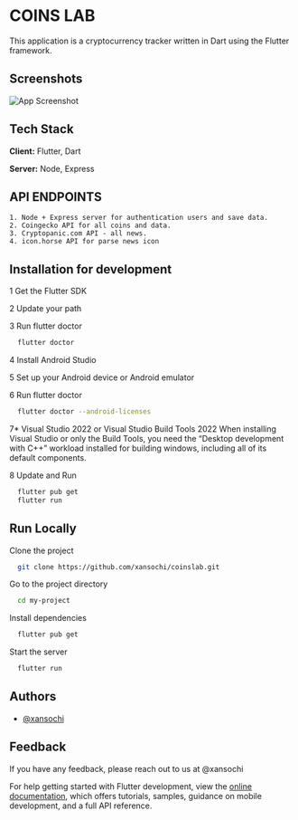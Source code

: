 
# COINS LAB

This application is a cryptocurrency tracker written in Dart using the Flutter framework. 


## Screenshots

![App Screenshot](https://bnlab.ru/img/coinsmock.png)


## Tech Stack

**Client:** Flutter, Dart

**Server:** Node, Express


## API ENDPOINTS

    1. Node + Express server for authentication users and save data.
    2. Coingecko API for all coins and data.
    3. Cryptopanic.com API - all news.
    4. icon.horse API for parse news icon 


## Installation for development


1 Get the Flutter SDK

2 Update your path

3 Run flutter doctor
```bash
  flutter doctor
```

4 Install Android Studio

5 Set up your Android device or Android emulator

6 Run flutter doctor 
```bash
  flutter doctor --android-licenses
```

7* Visual Studio 2022 or Visual Studio Build Tools 2022 When installing Visual Studio or only the Build Tools,
you need the “Desktop development with C++” workload installed for building windows, including all of its default components.

8 Update and Run
```bash
  flutter pub get
  flutter run
```

    
## Run Locally

Clone the project

```bash
  git clone https://github.com/xansochi/coinslab.git
```

Go to the project directory

```bash
  cd my-project
```

Install dependencies

```bash
  flutter pub get
```

Start the server

```bash
  flutter run
```


## Authors

- [@xansochi](https://www.github.com/xansochi)


## Feedback

If you have any feedback, please reach out to us at @xansochi





For help getting started with Flutter development, view the
[online documentation](https://docs.flutter.dev/), which offers tutorials,
samples, guidance on mobile development, and a full API reference.

